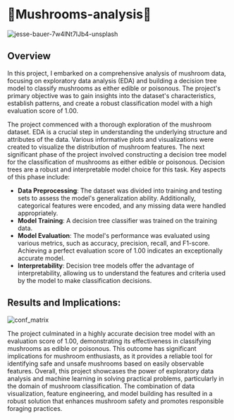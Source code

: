 # 🍄Mushrooms-analysis🍄

![jesse-bauer-7w4lNt7lJb4-unsplash](https://github.com/akzmuk/Mushrooms-analysis/assets/113342466/b88ae8e2-b627-4645-8937-8138466e86ae)

## Overview
In this project, I embarked on a comprehensive analysis of mushroom data, focusing on exploratory data analysis (EDA) and building a decision tree model to classify mushrooms as either edible or poisonous. The project's primary objective was to gain insights into the dataset's characteristics, establish patterns, and create a robust classification model with a high evaluation score of 1.00.

The project commenced with a thorough exploration of the mushroom dataset. EDA is a crucial step in understanding the underlying structure and attributes of the data. Various informative plots and visualizations were created to visualize the distribution of mushroom features.
The next significant phase of the project involved constructing a decision tree model for the classification of mushrooms as either edible or poisonous. Decision trees are a robust and interpretable model choice for this task. Key aspects of this phase include:
* <b>Data Preprocessing</b>: The dataset was divided into training and testing sets to assess the model's generalization ability. Additionally, categorical features were encoded, and any missing data were handled appropriately.
* <b>Model Training</b>: A decision tree classifier was trained on the training data.
* <b>Model Evaluation</b>: The model's performance was evaluated using various metrics, such as accuracy, precision, recall, and F1-score. Achieving a perfect evaluation score of 1.00 indicates an exceptionally accurate model.
* <b>Interpretability</b>: Decision tree models offer the advantage of interpretability, allowing us to understand the features and criteria used by the model to make classification decisions.

## Results and Implications:
![conf_matrix](https://github.com/akzmuk/Mushrooms-analysis/assets/113342466/c7b2fd79-3005-442c-a378-a5d4e5b28eaf)

The project culminated in a highly accurate decision tree model with an evaluation score of 1.00, demonstrating its effectiveness in classifying mushrooms as edible or poisonous. This outcome has significant implications for mushroom enthusiasts, as it provides a reliable tool for identifying safe and unsafe mushrooms based on easily observable features.
Overall, this project showcases the power of exploratory data analysis and machine learning in solving practical problems, particularly in the domain of mushroom classification. The combination of data visualization, feature engineering, and model building has resulted in a robust solution that enhances mushroom safety and promotes responsible foraging practices.





